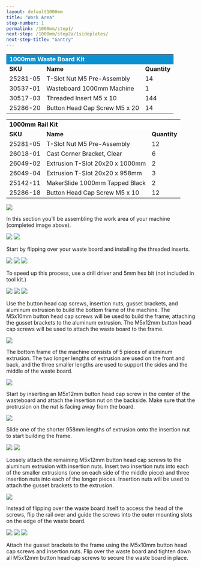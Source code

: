 ```yaml
---
layout: default1000mm
title: "Work Area"
step-number: 1
permalink: /1000mm/step1/
next-step: /1000mm/step2a/1sideplates/
next-step-title: "Gantry"
---
```

<table>
  <tr>
    <td style="color:#fff;background: #0a91d1" colspan="3">
      <b>1000mm Waste Board Kit</b>
    </td>
  </tr>
  <tr>
    <td>
      <b>SKU</b>
    </td>
    <td>
      <b>Name</b>
    </td>
    <td>
      <b>Quantity</b>
    </td>
  </tr>
  <tr>
    <td>
      25281-05
    </td>
    <td>
      T-Slot Nut M5 Pre-Assembly
    </td>
    <td>
      14
    </td>
  </tr>
  <tr>
    <td>
      30537-01
    </td>
    <td>
      Wasteboard 1000mm Machine
    </td>
    <td>
      1
    </td>
  </tr>
  <tr>
    <td>
      30517-03
    </td>
    <td>
      Threaded Insert M5 x 10
    </td>
    <td>
      144
    </td>
  </tr>
  <tr>
    <td>
      25286-20
    </td>
    <td>
      Button Head Cap Screw M5 x 20
    </td>
    <td>
      14
    </td>
  </tr>
</table>
<table>
  <tr>
    <td style="color:#000;background: #FFFFFF" colspan="3">
      <b>1000mm Rail Kit</b>
    </td>
  </tr>
  <tr>
    <td>
      <b>SKU</b>
    </td>
    <td>
      <b>Name</b>
    </td>
    <td>
      <b>Quantity</b>
    </td>
  </tr>
  <tr>
    <td>
      25281-05
    </td>
    <td>
      T-Slot Nut M5 Pre-Assembly
    </td>
    <td>
      12
    </td>
  </tr>
  <tr>
    <td>
      26018-01
    </td>
    <td>
      Cast Corner Bracket, Clear
    </td>
    <td>
      6
    </td>
  </tr>
  <tr>
    <td>
      26049-02
    </td>
    <td>
      Extrusion T-Slot 20x20 x 1000mm
    </td>
    <td>
      2
    </td>
  </tr>
  <tr>
    <td>
      26049-04
    </td>
    <td>
      Extrusion T-Slot 20x20 x 958mm
    </td>
    <td>
      3
    </td>
  </tr>
  <tr>
    <td>
      25142-11
    </td>
    <td>
      MakerSlide 1000mm Tapped Black
    </td>
    <td>
      2
    </td>
  </tr>
  <tr>
    <td>
      25286-18
    </td>
    <td>
      Button Head Cap Screw M5 x 10
    </td>
    <td>
      12
    </td>
  </tr>
</table>


<img src="./photo/jpfs_DSC2547.jpg">
<p>In this section you'll be assembling the work area of your machine (completed image above).</p>
<img src="./photo/jpfs_DSC2501.jpg">
<img src="./photo/jpfs_DSC2502.jpg">
<p>Start by flipping over your waste board and installing the threaded inserts.</p>
<img src="./photo/jpfs_DSC2508.jpg">
<img src="./photo/jpfs_DSC2511.jpg">
<img src="./photo/jpfs_DSC2513.jpg">
<p>To speed up this process, use a drill driver and 5mm hex bit (not included in tool kit.)</p>
<img src="./photo/jpfs_DSC2522.jpg">
<img src="./photo/jpfs_DSC2525.jpg">
<img src="./photo/jpfs_DSC2527.jpg">
<p>Use the button head cap screws, insertion nuts, gusset brackets, and aluminum extrusion to build the bottom frame of the machine.  The M5x10mm button head cap screws will be used to build the frame; attaching the gusset brackets to the aluminum extrusion.  The M5x12mm button head cap screws will be used to attach the waste board to the frame.</p>
<img src="./photo/jpfs_DSC2528.jpg">
<p>The bottom frame of the machine consists of 5 pieces of aluminum extrusion.  The two longer lengths of extrusion are used on the front and back, and the three smaller lengths are used to support the sides and the middle of the waste board.</p>
<img src="./photo/jpfs_DSC2533.jpg">
<p>Start by inserting an M5x12mm button head cap screw in the center of the wasteboard and attach the insertion nut on the backside. Make sure that the protrusion on the nut is facing away from the board.</p>
<img src="./photo/jpfs_DSC2538.jpg">
<p>Slide one of the shorter 958mm lengths of extrusion onto the insertion nut to start building the frame.</p>
<img src="./photo/jpfs_DSC2542.jpg">
<img src="./photo/jpfs_DSC2544.jpg">
<p>Loosely attach the remaining M5x12mm button head cap screws to the aluminum extrusion with insertion nuts.  Insert two insertion nuts into each of the smaller extrusions (one on each side of the middle piece) and three insertion nuts into each of the longer pieces.  Insertion nuts will be used to attach the gusset brackets to the extrusion.</p>
<img src="./photo/jpfs_DSC2543.jpg">
<p>Instead of flipping over the waste board itself to access the head of the screws, flip the rail over and guide the screws into the outer mounting slots on the edge of the waste board.</p>
<img src="./photo/P4201711jpg19.jpg">
<img src="./photo/jpfs_DSC2529.jpg">
<img src="./photo/jpfs_DSC2546.jpg">
<p>Attach the gusset brackets to the frame using the M5x10mm button head cap screws and insertion nuts.  Flip over the waste board and tighten down all M5x12mm button head cap screws to secure the waste board in place.</p>